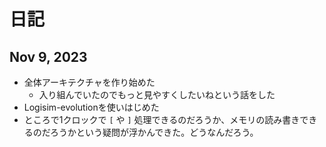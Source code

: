 # 日記

## Nov 9, 2023

- 全体アーキテクチャを作り始めた
    - 入り組んでいたのでもっと見やすくしたいねという話をした
- Logisim-evolutionを使いはじめた
- ところで1クロックで `[` や `]` 処理できるのだろうか、メモリの読み書きできるのだろうかという疑問が浮かんできた。どうなんだろう。
